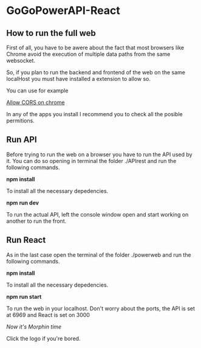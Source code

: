 # GoGoPowerAPI-React
## How to run the full web
First of all, you have to be awere about the fact that most browsers like Chrome avoid the execution of multiple data paths from the same websocket.

So, if you plan to run the backend and frontend of the web on the same localHost you must have installed a extension to allow so.

You can use for example 

[Allow CORS on chrome](https://chrome.google.com/webstore/detail/allow-cors-access-control/lhobafahddgcelffkeicbaginigeejlf)

In any of the apps you install I recommend you to check all the posible permitions.

## Run API

Before trying to run the web on a browser you have to run the API used by it.
You can do so opening in terminal the folder ./APIrest and run the following commands.

**npm install**

To install all the necessary depedencies.

**npm run dev**

To run the actual API, left the console window open and start working on another to run the front.

## Run React

As in the last case open the terminal of the folder ./powerweb and run the following commands.

**npm install**

To install all the necessary depedencies.

**npm run start**

To run the web in your localhost. Don't worry about the ports, the API is set at 6969 and React is set on 3000

*Now it's Morphin time*


Click the logo if you're bored.

